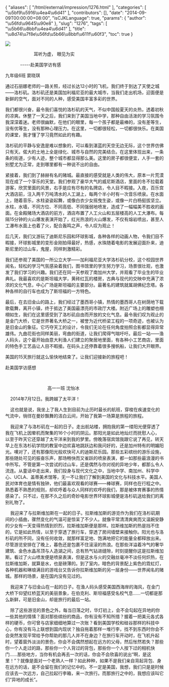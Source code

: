 {
    "aliases": [
        "/html/external/impression/1276.html"
    ],
    "categories": [
        "\u5bf9\u5916\u4ea4\u6d41"
    ],
    "contributors": [],
    "date": "2014-09-09T00:00:00+08:00",
    "isCJKLanguage": true,
    "params": {
        "author": "\u56fd\u9645\u90e8"
    },
    "slug": "1276",
    "tags": [
        "\u5b66\u8bbf\u4ea4\u6d41"
    ],
    "title": "\u8d74\u7f8e\u56fd\u5b66\u8bbf\u611f\u60f3",
    "toc": true
}

![](https://cdn.tfls.online/mirror/full/ac6221c7a5d81ec00de40a87ee095917cacf50ec.jpg)




  





                       耳听为虚， 眼见为实




        
   -----赴美国学访有感









九年级6班 窦晓琪









通过石丽娜老师的一路关照，经过长达12小时的飞机，我们终于到达了天使之城——洛杉矶。洛杉矶还是美国加利福尼亚的最大城市，当我们走出机场，迎面便是新鲜的空气，面对不同的人种，感受美国丰富多彩的世界。




我们都很兴奋，最令我们喜悦的洛杉矶的天气，不似中国般夏天的炎热，透着初秋的凉爽。休整了一天之后，我们来到了美国当地中学，那种自由活泼的学习氛围令我深深着迷。老师很幽默，在他们的眼里，每一个孩子都是最棒的，没有差等生，没有优等生，没有那种心理压力。在这里，一切都很轻松，一切都很快乐。在美国的课堂，我才懂了学习竟然如此的有趣。




洛杉矶的平静与安逸是难以想象的，可以看到湛蓝的天空无边无际，这个世界仿佛只有天。偌大的土地上全是绿化、城市与自然的完美结合。在这里体现出来，一条条的街道，少有人迹，整个城市都显得那么美。这里的房子都很便宜，人手一套的别墅尤为正常，走到哪里都有一种说不出的自由。




紧接着，我们到了赫赫有名的赌城。最直接的感受就是人类的伟大，原本一片荒漠现在成了一个享乐的天堂。我们参观了豪华大气的威尼斯酒店，里面的冬不拉载着游客，欣赏里面的风景，右手是应有尽有的名牌店，令人目不暇接。入夜，百乐宫大酒店前，注入两千万吨清水的人工湖上，每两个半小时有一次音乐喷泉。在水面上，随着音乐，水柱姿姿起舞，或像白衣少女摇曳生姿，或像一片白杨挺拔坚立。水柱，水墙，不同方位、不同高低、不同强弱地喷发，造成了一幅幅美不胜收的画面。在金殿赌场大酒店的前方，酒店布置了人工火山和五层楼高的人工大瀑布。每隔15分钟的火山爆发表演开始了，红光热浪的火山爆发，不仅有熔岩喷出，甚至人工瀑布水面上也着了火，配合轰鸣之声，令人叹为观止！




后几天，我们又游玩了迪斯尼乐园和环球影城，各种各样的动画人物，令我们目不暇接，环球影城里的变形金刚拍得最好，热感，水珠随着电影的发展迎面扑来，迪斯尼里的过山车，鬼屋，同样刺激精彩。




我们还参观了美国的一所公立大学——加利福尼亚大学洛杉矶分校，这个校园世界闻名，轻松的学习气氛感染着我们，图书馆里的学生努力学习，场景很壮观，也激发了我们学习的兴趣。我们还在同一天参观了南加州大学，并观看了毕业生的毕业典礼。我最喜欢的是斯坦福大学，黄砖红瓦的楼房，古典与现代的交映中充满了浓浓的文化气息，中心广场是斯坦福的主要部分。最著名的建筑就属胡佛纪念塔。各种各样的自行车也成为了斯坦福的一方特色。




最后，在去旧金山的路上，我们经过了墨西哥小镇，热情的墨西哥人在树荫地下载歌载舞，离开小镇，终于抵达了美国最漂亮的市政厅大楼。附近广场上的雕塑也栩栩如生，我们在这里感受到了洛杉矶自由而开放的文化气息。最令我们叹为观止的是金门大桥，它是世界著名大桥之一，被誉为近代桥梁工程的一项奇迹，也被认为是旧金山的象征。它巧夺天工的设计，令我们无论在任何角度拍照合影都显得异常雄伟。九曲花街也同样美丽，弯曲的街道，让我们爬得气喘吁吁。最后一站——渔人码头，这个最开始由意大利渔人们建立的聚居地里面，有各种小工艺商店，里面的特色手工艺品让人目不暇接。在码头上还停靠着很多搜帆船，让我们大开眼界。




美国的15天旅行就这么愉快地结束了。让我们迎接新的旅程吧！




  





  





  





赴美国学访感想




 




                                  高一一班 沈怡冰









    2014年7月12日。我跨越了太平洋！




    这也就是说，我坐上了我人生到目前为止历时最长的航班，穿梭在疾速变化的气流中，徜徉在曼妙飘舞的洁白云间，开始了我第一场算是旅程的旅程。




    我迎来了与洛杉矶在一起的日子。走出航站楼，拥抱我的第一缕阳光便穿透了我在飞机上因晕机而聚集的16个小时的阴云。那阳光是如此地灿烂而抚慰人心，以至于昨天它还穿越了太平洋来到我的梦里。傍晚落宿宾馆我跟它说了再见，转天早上在东洛杉矶学院的教室中边欢喜地跳跃边和我问好的，还是加州特有的明媚阳光。噢对了，还有那像阳光般欢快可人的迪斯尼乐园。那些五彩缤纷的游乐设施，那些随处可见的振奋乐声，那场畅快而又雀跃的喷泉表演，都一如那些最浪漫的书中所写。不管是第一次尝试的过山车，还是偶然与你对视的异地少年，都那么令人流连。从童话中走出来，我们投身与现代文化之中，当地中学、南加州、科学中心、UCLA、盖蒂美术馆等，无一不让我们了解到美国的文化与科技水平。美国人民对体育也是情有独钟，他们最喜欢观看的球赛——棒球赛，同样也在行程之中。熟悉着不熟悉的规则，却欢呼着与众人同样的欢呼的我们，那是被体育赛事的热情感染了。只不过，在那不久之后的奇妙电影世界环球影城便是洛杉矶送给我们的离别礼物了。




    我迎来了与拉斯维加斯在一起的日子。拉斯维加斯的游览作为我们在洛杉矶期间的小插曲，骤然变化的气温可是惊呆了不少人。就像平常清清爽爽而又温婉安静的少女有一天变得热情到炽烈，拉斯维加斯便是那样。拉斯维加斯的热是挡不住的，它是如此热情，以至于穿透了旅行车，穿透了房间墙壁来接触你。阳光也与洛杉矶的所不同，没有任何收敛，就那样富足地、饱满地把它的能量全都释放出来。尽管游览安排在了晚上，暮色还是包裹不住滚滚的热浪。在那些洋溢着冷气的奢华建筑、金色水晶吊顶与人造湖之间，总有热气钻进缝隙，时刻提醒你这是拉斯维加斯。看过了火山喷发便是喷泉表演，但是这水与火的交融丝毫冲不淡任何炽热，在拉斯维加斯，就算是水，也是磅薄的。到了室内，暗色的背景配上紫色的霓虹灯，各种机器和琳琅满目的游戏台又告诉你拉斯维加斯的另一层身份——世界闻名的赌城。那样的场景，是在国内没有见过的。




    我迎来了与旧金山在一起的日子。在渔人码头感受美国西海岸的海风，在金门大桥下仰望红桥蓝天的美丽景象，在伯克利、斯坦福感受名校气息……一切都是那么新鲜，可是旧金山，却是旅行的最后一站。




    除了这些游览的景色之外，每当日落之时，华灯初上，会不会勾起在异地的你一些其他的情愫？面对那些缤纷的商品，你有没有不知所措？握着一把美元各式各样的硬币，你可曾与店家细细地算过一次账？看到美国学校和硅谷那样的科技中心，你有没有马上联想到国内现状？独自拖着那样一堆行李，找不到东西时你会不会突然发现平常给予你帮助的那几人并不在身边？在旅行车开动时，在飞机升起时，望着窗外淡淡的景色，你会不会偶然想起在远方的父母，然后怅然若失？那些你一个人走过的路，那些你一个人背过的背包，那些你一个人按下过的相机快门……那些地方，当你有机会再去一次的话，你会不会欣喜的说出“啊，是这里！”？就像是面对一个老熟人一样？如此种种，如果不是我们亲自背起背包、身在远方的话，是不会留在我们的记忆中的。不一定是美国，我想，我们只是是时候应该去一次远方，自己拉起行李箱，来一次旅行。而那旅行之中的，我想应该叫它们“异地的成长”。




  





  



